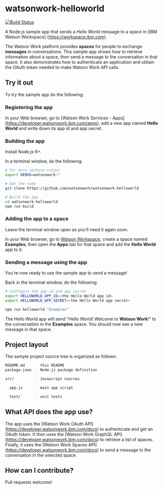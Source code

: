 # watsonwork-helloworld

[![Build Status](https://travis-ci.org/watsonwork/watsonwork-helloworld.svg)](https://travis-ci.org/watsonwork/watsonwork-helloworld)

A Node.js sample app that sends a *Hello World* message to a space in
[IBM Watson Workspace] (https://workspace.ibm.com).

The Watson Work platform provides **spaces** for people to exchange
**messages** in conversations. This sample app shows how to retrieve
information about a space, then send a message to the conversation in
that space. It also demonstrates how to authenticate an application and
obtain the OAuth token needed to make Watson Work API calls.

## Try it out

To try the sample app do the following:

### Registering the app

In your Web browser, go to [Watson Work Services - Apps]
(https://developer.watsonwork.ibm.com/apps), add a new app named
**Hello World** and write down its app id and app secret.

### Building the app

Install Node.js 6+.

In a terminal window, do the following:
```sh
# For more verbose output
export DEBUG=watsonwork-*

# Get the code
git clone https://github.com/watsonwork/watsonwork-helloworld

# Build the app
cd watsonwork-helloworld
npm run build
```

### Adding the app to a space

Leave the terminal window open as you'll need it again soon.

In your Web browser, go to [Watson Workspace](https://workspace.ibm.com),
create a space named **Examples**, then open the **Apps** tab for that space
and add the **Hello World** app to it.

### Sending a message using the app

You're now ready to use the sample app to send a message!

Back in the terminal window, do the following:
```sh
# Configure the app id and app secret
export HELLOWORLD_APP_ID=<the Hello World app id>
export HELLOWORLD_APP_SECRET=<the Hello World app secret>

npm run helloworld "Examples"
```

The Hello World app will send "Hello World! Welcome to **Watson Work**!" to
the conversation in the **Examples** space. You should now see a new message
in that space.

## Project layout

The sample project source tree is organized as follows:

```sh
README.md     - this README
package.json  - Node.js package definition

src/          - Javascript sources

  app.js      - main app script

  test/       - unit tests
```

## What API does the app use?

The app uses the [Watson Work OAuth API]
(https://developer.watsonwork.ibm.com/docs) to authenticate and get an
OAuth token.  It then uses the [Watson Work GraphQL API]
(https://developer.watsonwork.ibm.com/docs) to retrieve a list of spaces.
Finally, it uses the [Watson Work Spaces API]
(https://developer.watsonwork.ibm.com/docs) to send a message to the
conversation in the selected space.

## How can I contribute?

Pull requests welcome!

